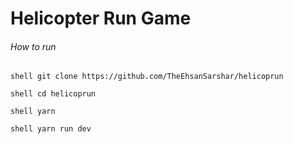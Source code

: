 # Helicopter Run Game

###### How to run
```shell git clone https://github.com/TheEhsanSarshar/helicoprun```

```shell cd helicoprun ```

```shell yarn ```

```shell yarn run dev ```
